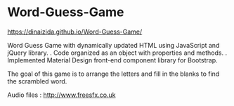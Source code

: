 # Word-Guess-Game

https://dinaizida.github.io/Word-Guess-Game/

Word Guess Game with dynamically updated HTML using JavaScript and jQuery library.
. Code organized as an object with properties and methods.
. Implemented Material Design front-end component library for Bootstrap. 

The goal of this game is to arrange the letters and fill in the blanks to find the scrambled word. 

Audio files :  http://www.freesfx.co.uk
